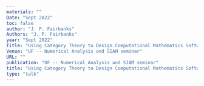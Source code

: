 ```yaml
---
materials: ""
Date: "Sept 2022"
toc: false
author: "J. P. Fairbanks"
Authors: "J. P. Fairbanks"
year: "Sept 2022"
Title: "Using Category Theory to Design Computational Mathematics Software"
Venue: "UF -- Numerical Analysis and SIAM seminar"
URL: ""
publication: "UF -- Numerical Analysis and SIAM seminar"
title: "Using Category Theory to Design Computational Mathematics Software"
type: "talk"
---
```


